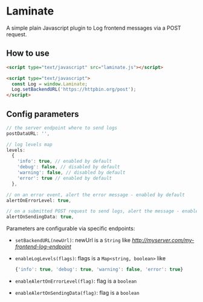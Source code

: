 # Laminate
A simple plain Javascript plugin to Log frontend messages via a POST request.

## How to use
```html
<script type="text/javascript" src="laminate.js"></script>

<script type="text/javascript">
  const Log = window.Laminate;
  Log.setBackendURL('https://httpbin.org/post');
</script>
```

## Config parameters
```javascript
// the server endpoint where to send logs
postDataURL: '',

// log levels map
levels:
  {
    'info': true, // enabled by default
    'debug': false, // disabled by default
    'warning': false, // disabled by default
    'error': true // enabled by default
  },

// on an error event, alert the error message - enabled by default
alertOnErrorLevel: true,

// on a submitted POST request to send logs, alert the message - enabled by default
alertOnSendingData: true,
```

Parameters are configurable via specific endpoints:

- `setBackendURL(newUrl)`: newUrl is a `String` like *http://myserver.com/my-frontend-log-endpoint*

- `enableLogLevels(flags)`: flags is a `Map<string, boolean>` like
  ```javascript
  {'info': true, 'debug': true, 'warning': false, 'error': true}
  ```

- `enableAlertOnErrorLevel(flag)`: flag is a `boolean`

- `enableAlertOnSendingData(flag)`: flag is a `boolean`
